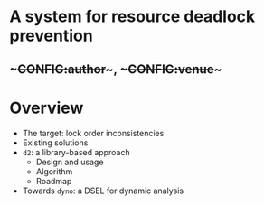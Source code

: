 <!SLIDE>
# A system for resource deadlock prevention
## ~~~CONFIG:author~~~, ~~~CONFIG:venue~~~


<!SLIDE>
# Overview

* The target: lock order inconsistencies
* Existing solutions
* `d2`: a library-based approach
    * Design and usage
    * Algorithm
    * Roadmap
* Towards `dyno`: a DSEL for dynamic analysis
